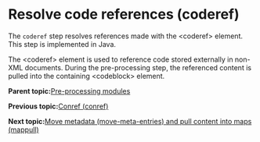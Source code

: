 # Resolve code references \(coderef\)

The `coderef` step resolves references made with the <coderef\> element. This step is implemented in Java.

The <coderef\> element is used to reference code stored externally in non-XML documents. During the pre-processing step, the referenced content is pulled into the containing <codeblock\> element.

**Parent topic:**[Pre-processing modules](../dev_ref/DITA-OTPreprocess.md)

**Previous topic:**[Conref \(conref\)](../dev_ref/preprocess-conref.md)

**Next topic:**[Move metadata \(move-meta-entries\) and pull content into maps \(mappull\)](../dev_ref/preprocess-metadata.md)

